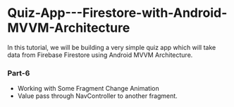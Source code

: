 # Quiz-App---Firestore-with-Android-MVVM-Architecture
In this tutorial, we will be building a very simple quiz app which will take data from Firebase Firestore using Android MVVM Architecture.


### Part-6
* Working with Some Fragment Change Animation
* Value pass through NavController to another fragment.
